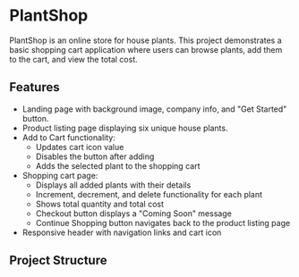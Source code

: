 # PlantShop

PlantShop is an online store for house plants. This project demonstrates a basic shopping cart application where users can browse plants, add them to the cart, and view the total cost.

## Features

- Landing page with background image, company info, and "Get Started" button.
- Product listing page displaying six unique house plants.
- Add to Cart functionality:
  - Updates cart icon value
  - Disables the button after adding
  - Adds the selected plant to the shopping cart
- Shopping cart page:
  - Displays all added plants with their details
  - Increment, decrement, and delete functionality for each plant
  - Shows total quantity and total cost
  - Checkout button displays a "Coming Soon" message
  - Continue Shopping button navigates back to the product listing page
- Responsive header with navigation links and cart icon

## Project Structure

